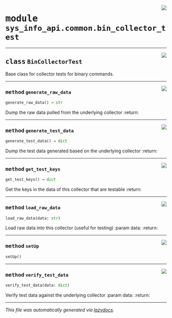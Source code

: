 <!-- markdownlint-disable -->

<a href="../src/sys_info_api/common/bin_collector_test.py#L0"><img align="right" style="float:right;" src="https://img.shields.io/badge/-source-cccccc?style=flat-square"></a>

# <kbd>module</kbd> `sys_info_api.common.bin_collector_test`






---

<a href="../src/sys_info_api/common/bin_collector_test.py#L22"><img align="right" style="float:right;" src="https://img.shields.io/badge/-source-cccccc?style=flat-square"></a>

## <kbd>class</kbd> `BinCollectorTest`
Base class for collector tests for binary commands. 




---

<a href="../src/sys_info_api/common/bin_collector_test.py#L44"><img align="right" style="float:right;" src="https://img.shields.io/badge/-source-cccccc?style=flat-square"></a>

### <kbd>method</kbd> `generate_raw_data`

```python
generate_raw_data() → str
```

Dump the raw data pulled from the underlying collector :return: 

---

<a href="../src/sys_info_api/common/bin_collector_test.py#L52"><img align="right" style="float:right;" src="https://img.shields.io/badge/-source-cccccc?style=flat-square"></a>

### <kbd>method</kbd> `generate_test_data`

```python
generate_test_data() → dict
```

Dump the test data generated based on the underlying collector :return: 

---

<a href="../src/sys_info_api/common/bin_collector_test.py#L37"><img align="right" style="float:right;" src="https://img.shields.io/badge/-source-cccccc?style=flat-square"></a>

### <kbd>method</kbd> `get_test_keys`

```python
get_test_keys() → dict
```

Get the keys in the data of this collector that are testable :return: 

---

<a href="../src/sys_info_api/common/bin_collector_test.py#L77"><img align="right" style="float:right;" src="https://img.shields.io/badge/-source-cccccc?style=flat-square"></a>

### <kbd>method</kbd> `load_raw_data`

```python
load_raw_data(data: str)
```

Load raw data into this collector (useful for testing) :param data: :return: 

---

<a href="../src/sys_info_api/common/bin_collector_test.py#L27"><img align="right" style="float:right;" src="https://img.shields.io/badge/-source-cccccc?style=flat-square"></a>

### <kbd>method</kbd> `setUp`

```python
setUp()
```





---

<a href="../src/sys_info_api/common/bin_collector_test.py#L122"><img align="right" style="float:right;" src="https://img.shields.io/badge/-source-cccccc?style=flat-square"></a>

### <kbd>method</kbd> `verify_test_data`

```python
verify_test_data(data: dict)
```

Verify test data against the underlying collector :param data: :return: 




---

_This file was automatically generated via [lazydocs](https://github.com/ml-tooling/lazydocs)._
